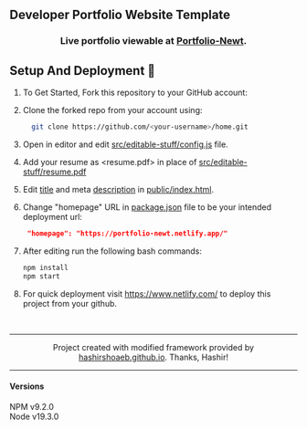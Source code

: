 ## Developer Portfolio Website Template
 <h3 align="center" >
    Live portfolio viewable at <a href="https://portfolio-newt.netlify.app/">Portfolio-Newt</a>.
 </h3>
 
 ## Setup And Deployment 🔧

1. To Get Started, Fork this repository to your GitHub account:
2. Clone the forked repo from your account using:

   ```bash
     git clone https://github.com/<your-username>/home.git
   ```

3. Open in editor and edit [src/editable-stuff/config.js](./src/editable-stuff/config.js) file.

4. Add your resume as <resume.pdf> in place of [src/editable-stuff/resume.pdf](./src/editable-stuff/)

5. Edit [title](./public/index.html#L34) and meta [description](./public/index.html#L13) in [public/index.html](./public/index.html).
6. Change "homepage" URL in [package.json](./package.json) file to be your intended deployment url:

   ```json
    "homepage": "https://portfolio-newt.netlify.app/"
   ```

7. After editing run the following bash commands:

   ```bash
   npm install
   npm start
   ```  
 8. For quick deployment visit <a href="https://www.netlify.com/">https://www.netlify.com/</a> to deploy this project from your github.
   
 <br>  
 
   ***  
   
 <p align="center">
    Project created with modified framework provided by <a href="https://hashirshoaeb.github.io">hashirshoaeb.github.io</a>. Thanks, Hashir!
 </p>
 
   ***

#### Versions
NPM v9.2.0  
Node v19.3.0

   
